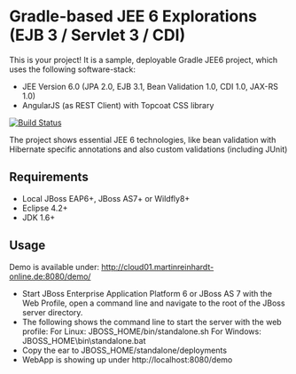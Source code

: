 # Gradle-based JEE 6 Explorations (EJB 3 / Servlet 3 / CDI)


This is your project! It is a sample, deployable Gradle JEE6 project, which uses the following software-stack:

* JEE Version 6.0 (JPA 2.0, EJB 3.1, Bean Validation 1.0, CDI 1.0, JAX-RS 1.0)
* AngularJS (as REST Client) with Topcoat CSS library

[![Build Status](https://martinreinhardt-online.de/jenkins/job/gradleJEE/badge/icon)](https://martinreinhardt-online.de/jenkins/job/gradleJEE/)

The project shows essential JEE 6 technologies, like bean validation with Hibernate specific annotations and also custom validations (including JUnit)

## Requirements
* Local JBoss EAP6+, JBoss AS7+ or Wildfly8+
* Eclipse 4.2+
* JDK 1.6+

## Usage

Demo is available under:  http://cloud01.martinreinhardt-online.de:8080/demo/

* Start JBoss Enterprise Application Platform 6 or JBoss AS 7 with the Web Profile, open a command line and navigate to the root of the JBoss server directory.
* The following shows the command line to start the server with the web profile:
        For Linux:   JBOSS_HOME/bin/standalone.sh
        For Windows: JBOSS_HOME\bin\standalone.bat
* Copy the ear to JBOSS_HOME/standalone/deployments
* WebApp is showing up under http://localhost:8080/demo
